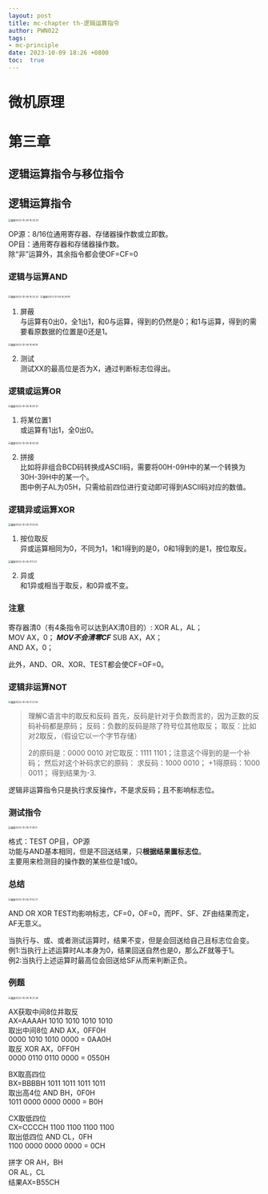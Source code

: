 ```yaml
---
layout: post
title: mc-chapter th-逻辑运算指令
author: PWN022
tags:
- mc-principle
date: 2023-10-09 18:26 +0800
toc:  true
---
```


# 微机原理

# 第三章

## 逻辑运算指令与移位指令

## 逻辑运算指令

<img src="https://cdn.jsdelivr.net/gh/PWN022/POFMC/my_screenshot/%E6%88%AA%E5%B1%8F2023-10-09%2016.30.25.png" alt="截屏2023-10-09 16.30.25" style="zoom:33%;" />

OP源：8/16位通用寄存器、存储器操作数或立即数。  
OP目：通用寄存器和存储器操作数。  
除“非”运算外，其余指令都会使OF=CF=0

### 逻辑与运算AND

<img src="https://cdn.jsdelivr.net/gh/PWN022/POFMC/my_screenshot/%E6%88%AA%E5%B1%8F2023-10-09%2016.32.52.png" alt="截屏2023-10-09 16.32.52" style="zoom:33%;" />

<img src="https://cdn.jsdelivr.net/gh/PWN022/POFMC/my_screenshot/%E6%88%AA%E5%B1%8F2023-10-09%2016.38.18.png" alt="截屏2023-10-09 16.38.18" style="zoom:33%;" />

1. 屏蔽  
   与运算有0出0，全1出1，和0与运算，得到的仍然是0；和1与运算，得到的需要看原数据的位置是0还是1。

<img src="https://cdn.jsdelivr.net/gh/PWN022/POFMC/my_screenshot/%E6%88%AA%E5%B1%8F2023-10-09%2016.46.16.png" alt="截屏2023-10-09 16.46.16" style="zoom:33%;" />

2. 测试  
   测试XX的最高位是否为X，通过判断标志位得出。

### 逻辑或运算OR

<img src="https://cdn.jsdelivr.net/gh/PWN022/POFMC/my_screenshot/%E6%88%AA%E5%B1%8F2023-10-09%2016.50.31.png" alt="截屏2023-10-09 16.50.31" style="zoom:33%;" />

1. 将某位置1  
   或运算有1出1，全0出0。

<img src="https://cdn.jsdelivr.net/gh/PWN022/POFMC/my_screenshot/%E6%88%AA%E5%B1%8F2023-10-09%2016.55.39.png" alt="截屏2023-10-09 16.55.39" style="zoom:33%;" />

2. 拼接  
   比如将非组合BCD码转换成ASCII码，需要将00H-09H中的某一个转换为30H-39H中的某一个。  
   图中例子AL为05H，只需给前四位进行变动即可得到ASCII码对应的数值。

### 逻辑异或运算XOR

<img src="https://cdn.jsdelivr.net/gh/PWN022/POFMC/my_screenshot/%E6%88%AA%E5%B1%8F2023-10-09%2017.03.02.png" alt="截屏2023-10-09 17.03.02" style="zoom:33%;" />

1. 按位取反  
   异或运算相同为0，不同为1，1和1得到的是0，0和1得到的是1，按位取反。

<img src="https://cdn.jsdelivr.net/gh/PWN022/POFMC/my_screenshot/%E6%88%AA%E5%B1%8F2023-10-09%2017.11.27.png" alt="截屏2023-10-09 17.11.27" style="zoom:33%;" />

2. 异或  
   和1异或相当于取反，和0异或不变。

### 注意

寄存器清0（有4条指令可以达到AX清0目的）: 
XOR AL，AL；   
MOV AX，0；  ***MOV不会清零CF***
SUB AX，AX；  
AND AX，0；

此外，AND、OR、XOR、TEST都会使CF=OF=0。

### 逻辑非运算NOT

<img src="https://cdn.jsdelivr.net/gh/PWN022/POFMC/my_screenshot/%E6%88%AA%E5%B1%8F2023-10-09%2017.21.39.png" alt="截屏2023-10-09 17.21.39" style="zoom:33%;" />

> 理解C语言中的取反和反码
> 首先，反码是针对于负数而言的，因为正数的反码补码都是原码；
> 反码：负数的反码是除了符号位其他取反；
> 取反：比如对2取反，（假设它以一个字节存储）
>
> 2的原码是：0000 0010
> 对它取反：1111 1101；注意这个得到的是一个补码；
> 然后对这个补码求它的原码：
> 求反码：1000 0010；
> +1得原码：1000 0011；
> 得到结果为-3.

逻辑非运算指令只是执行求反操作，不是求反码；且不影响标志位。

### 测试指令

<img src="https://cdn.jsdelivr.net/gh/PWN022/POFMC/my_screenshot/%E6%88%AA%E5%B1%8F2023-10-09%2017.46.11.png" alt="截屏2023-10-09 17.46.11" style="zoom:33%;" />

格式：TEST OP目，OP源  
功能与AND基本相同，但是不回送结果，只**根据结果置标志位**。  
主要用来检测目的操作数的某些位是1或0。

### 总结

<img src="https://cdn.jsdelivr.net/gh/PWN022/POFMC/my_screenshot/%E6%88%AA%E5%B1%8F2023-10-09%2017.52.31.png" alt="截屏2023-10-09 17.52.31" style="zoom:33%;" />

AND OR XOR TEST均影响标志，CF=0，OF=0，而PF、SF、ZF由结果而定，AF无意义。

当执行与、或、或者测试运算时，结果不变，但是会回送给自己且标志位会变。  
例1:当执行上述运算时AL本身为0，结果回送自然也是0，那么ZF就等于1。  
例2:当执行上述运算时最高位会回送给SF从而来判断正负。

### 例题

<img src="https://cdn.jsdelivr.net/gh/PWN022/POFMC/my_screenshot/%E6%88%AA%E5%B1%8F2023-10-09%2018.21.26.png" alt="截屏2023-10-09 18.21.26" style="zoom:33%;" />

AX获取中间8位并取反  
AX=AAAAH  1010 1010 1010 1010  
取出中间8位 AND AX，0FF0H  
0000 1010 1010 0000 = 0AA0H  
取反 XOR AX，0FF0H  
0000 0110 0110 0000 = 0550H

BX取高四位  
BX=BBBBH  1011 1011 1011 1011  
取出高4位 AND BH，0F0H  
1011 0000 0000 0000 = B0H

CX取低四位  
CX=CCCCH  1100 1100 1100 1100  
取出低四位 AND CL，0FH  
1100 0000 0000 0000 = 0CH

拼字
OR AH，BH  
OR AL，CL  
结果AX=B55CH
